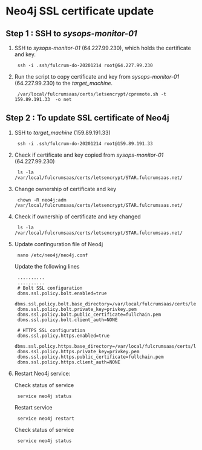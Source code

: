 # **Neo4j SSL certificate update**

## Step 1 : SSH to *sysops-monitor-01*

1. SSH to *sysops-monitor-01* (64.227.99.230), which holds the certificate and key.

        ssh -i .ssh/fulcrum-do-20201214 root@64.227.99.230

2. Run the script to copy certificate and key from *sysops-monitor-01* (64.227.99.230) to the *target_machine*.
        
        /var/local/fulcrumsaas/certs/letsencrypt/cpremote.sh -t 159.89.191.33  -o net

## Step 2 : To update SSL certificate of Neo4j

1. SSH to *target_machine* (159.89.191.33)

        ssh -i .ssh/fulcrum-do-20201214 root@159.89.191.33

2. Check if certificate and key copied from *sysops-monitor-01* (64.227.99.230)

        ls -la /var/local/fulcrumsaas/certs/letsencrypt/STAR.fulcrumsaas.net/

3. Change ownership of certificate and key

        chown -R neo4j:adm /var/local/fulcrumsaas/certs/letsencrypt/STAR.fulcrumsaas.net/

4. Check if ownership of certificate and key changed        

        ls -la /var/local/fulcrumsaas/certs/letsencrypt/STAR.fulcrumsaas.net/

5. Update confinguration file of Neo4j

        nano /etc/neo4j/neo4j.conf

    Update the following lines

        ..........
        ..........
        # Bolt SSL configuration
		dbms.ssl.policy.bolt.enabled=true		
		dbms.ssl.policy.bolt.base_directory=/var/local/fulcrumsaas/certs/letsencrypt/STAR.fulcrumsaas.net/
		dbms.ssl.policy.bolt.private_key=privkey.pem		
		dbms.ssl.policy.bolt.public_certificate=fullchain.pem		
		dbms.ssl.policy.bolt.client_auth=NONE		
				
	    # HTTPS SSL configuration		
		dbms.ssl.policy.https.enabled=true		
		dbms.ssl.policy.https.base_directory=/var/local/fulcrumsaas/certs/letsencrypt/STAR.fulcrumsaas.net/		
		dbms.ssl.policy.https.private_key=privkey.pem		
		dbms.ssl.policy.https.public_certificate=fullchain.pem		
		dbms.ssl.policy.https.client_auth=NONE	

6. Restart Neo4j service:
    
    Check status of service 

        service neo4j status

    Restart service
    
        service neo4j restart

    Check status of service

        service neo4j status
